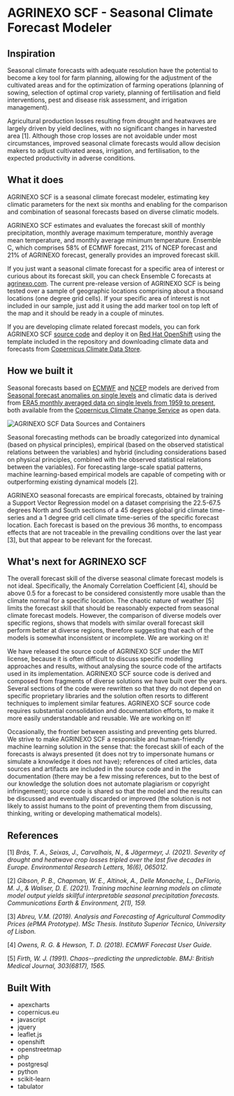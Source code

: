 # AGRINEXO SCF - Seasonal Climate Forecast Modeler

## Inspiration

Seasonal climate forecasts with adequate resolution have the potential to become a key tool for farm planning, allowing for the adjustment of the cultivated areas and for the optimization of farming operations (planning of sowing, selection of optimal crop variety, planning of fertilisation and field interventions, pest and disease risk assessment, and irrigation management).

Agricultural production losses resulting from drought and heatwaves are largely driven by yield declines, with no significant changes in harvested area [1]. Although those crop losses are not avoidable under most circumstances, improved seasonal climate forecasts would allow decision makers to adjust cultivated areas, irrigation, and fertilisation, to the expected productivity in adverse conditions.

## What it does

AGRINEXO SCF is a seasonal climate forecast modeler, estimating key climatic parameters for the next six months and enabling for the comparison and combination of seasonal forecasts based on diverse climatic models.

AGRINEXO SCF estimates and evaluates the forecast skill of monthly precipitation, monthly average maximum temperature, monthly average mean temperature, and monthly average minimum temperature. Ensemble C, which comprises 58% of ECMWF forecast, 21% of NCEP forecast and 21% of AGRINEXO forecast, generally provides an improved forecast skill.

If you just want a seasonal climate forecast for a specific area of interest or curious about its forecast skill, you can check Ensemble C forecasts at [agrinexo.com](https://agrinexo.com/scf/analyser/). The current pre-release version of AGRINEXO SCF is being tested over a sample of geographic locations comprising about a thousand locations (one degree grid cells). If your specific area of interest is not included in our sample, just add it using the add marker tool on top left of the map and it should be ready in a couple of minutes.

If you are developing climate related forecast models, you can fork AGRINEXO SCF [source code](https://github.com/etapa-racional/agrinexo-scf-m/) and deploy it on [Red Hat OpenShift](https://www.redhat.com/en/technologies/cloud-computing/openshift) using the template included in the repository and downloading climate data and forecasts from [Copernicus Climate Data Store](https://cds.climate.copernicus.eu/).

## How we built it

Seasonal forecasts based on [ECMWF](https://www.ecmwf.int/) and [NCEP](https://www.weather.gov/ncep/) models are derived from [Seasonal forecast anomalies on single levels](https://cds.climate.copernicus.eu/cdsapp#!/dataset/seasonal-postprocessed-single-levels?tab=overview) and climatic data is derived from [ERA5 monthly averaged data on single levels from 1959 to present](https://cds.climate.copernicus.eu/cdsapp#!/dataset/reanalysis-era5-single-levels-monthly-means), both available from the [Copernicus Climate Change Service]( https://climate.copernicus.eu/) as open data.

![AGRINEXO SCF Data Sources and Containers](https://agrinexo.com/en/rwst/images/I131-AGRINEXO-SCF-DIAGRAM.PNG)

Seasonal forecasting methods can be broadly categorized into dynamical (based on physical principles), empirical (based on the observed statistical relations between the variables) and hybrid (including considerations based on physical principles, combined with the observed statistical relations between the variables). For forecasting large-scale spatial patterns, machine learning-based empirical models are capable of competing with or outperforming existing dynamical models [2].

AGRINEXO seasonal forecasts are empirical forecasts, obtained by training a Support Vector Regression model on a dataset comprising the 22.5-67.5 degrees North and South sections of a 45 degrees global grid climate time-series and a 1 degree grid cell climate time-series of the specific forecast location. Each forecast is based on the previous 36 months, to encompass effects that are not traceable in the prevailing conditions over the last year [3], but that appear to be relevant for the forecast.

## What's next for AGRINEXO SCF

The overall forecast skill of the diverse seasonal climate forecast models is not ideal. Specifically, the Anomaly Correlation Coefficient [4], should be above 0.5 for a forecast to be considered consistently more usable than the climate normal for a specific location. The chaotic nature of weather [5] limits the forecast skill that should be reasonably expected from seasonal climate forecast models. However, the comparison of diverse models over specific regions, shows that models with similar overall forecast skill perform better at diverse regions, therefore suggesting that each of the models is somewhat inconsistent or incomplete. We are working on it!

We have released the source code of AGRINEXO SCF under the MIT license, because it is often difficult to discuss specific modelling approaches and results, without analysing the source code of the artifacts used in its implementation. AGRINEXO SCF source code is derived and composed from fragments of diverse solutions we have built over the years. Several sections of the code were rewritten so that they do not depend on specific proprietary libraries and the solution often resorts to different techniques to implement similar features. AGRINEXO SCF source code requires substantial consolidation and documentation efforts, to make it more easily understandable and reusable. We are working on it!

Occasionally, the frontier between assisting and preventing gets blurred. We strive to make AGRINEXO SCF a responsible and human-friendly machine learning solution in the sense that: the forecast skill of each of the forecasts is always presented (it does not try to impersonate humans or simulate a knowledge it does not have); references of cited articles, data sources and artifacts are included in the source code and in the documentation (there may be a few missing references, but to the best of our knowledge the solution does not automate plagiarism or copyright infringement); source code is shared so that the model and the results can be discussed and eventually discarded or improved (the solution is not likely to assist humans to the point of preventing them from discussing, thinking, writing or developing mathematical models).

## References

[1] _Brás, T. A., Seixas, J., Carvalhais, N., & Jägermeyr, J. (2021). Severity of drought and heatwave crop losses tripled over the last five decades in Europe. Environmental Research Letters, 16(6), 065012._

[2] _Gibson, P. B., Chapman, W. E., Altinok, A., Delle Monache, L., DeFlorio, M. J., & Waliser, D. E. (2021). Training machine learning models on climate model output yields skillful interpretable seasonal precipitation forecasts. Communications Earth & Environment, 2(1), 159._

[3] _Abreu, V.M. (2019). Analysis and Forecasting of Agricultural Commodity Prices (ePMA Prototype). MSc Thesis. Instituto Superior Técnico, University of Lisbon._

[4] _Owens, R. G. & Hewson, T. D. (2018). ECMWF Forecast User Guide._

[5] _Firth, W. J. (1991). Chaos--predicting the unpredictable. BMJ: British Medical Journal, 303(6817), 1565._

## Built With 
- apexcharts
- copernicus.eu
- javascript
- jquery
- leaflet.js
- openshift
- openstreetmap
- php
- postgresql
- python
- scikit-learn
- tabulator
